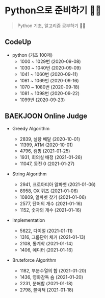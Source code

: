 # Python으로 준비하기 🐱‍🏍

> Python 기초, 알고리즘 공부하기 🐱‍👓

## CodeUp

- python (기초 100제)
  - 1000 ~ 1029번 (2020-09-08)
  - 1030 ~ 1040번 (2020-09-09)
  - 1041 ~ 1060번 (2020-09-11)
  - 1061 ~ 1069번 (2020-09-16)
  - 1070 ~ 1080번 (2020-09-18)
  - 1081 ~ 1098번 (2020-09-22)
  - 1099번 (2020-09-23)

## BAEKJOON Online Judge

- Greedy Algorithm

  - 2839, 설탕 배달 (2020-10-01)
  - 11399, ATM (2020-10-01)
  - 4796, 캠핑 (2021-01-25)
  - 1931, 회의실 배정 (2021-01-26)
  - 11047, 동전 0 (2021-01-27)

- String Algorithm

  - 2941, 크로아티아 알파벳 (2021-01-06)
  - 8958, OX 퀴즈 (2021-01-06)
  - 10809, 알파벳 찾기 (2021-01-06)
  - 2577, 단어의 개수 (2021-01-16)
  - 1152, 숫자의 개수 (2021-01-16)

- Implementation

  - 5622, 다이얼 (2021-01-11)
  - 1316, 그룹단어 체커 (2021-01-13)
  - 2108, 통계학 (2021-01-14)
  - 1406, 에디터 (2021-01-16)

- Bruteforce Algorithm
  - 1182, 부분수열의 합 (2021-01-20)
  - 1436, 영화감독 숌 (2021-01-20)
  - 2231, 분해합 (2021-01-18)
  - 2798, 블랙잭 (2021-01-18)
